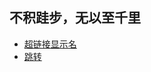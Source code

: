 ## 不积跬步，无以至千里
- <a href="https://www.baidu.com" title="超链接title">超链接显示名</a>
- [跳转](https://xiaozhijiang.github.io/hello/login.html)
